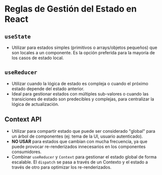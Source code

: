 # Reglas de Gestión del Estado en React

## `useState`
- Utilizar para estados simples (primitivos o arrays/objetos pequeños) que son locales a un componente. Es la opción preferida para la mayoría de los casos de estado local.

## `useReducer`
- Utilizar cuando la lógica de estado es compleja o cuando el próximo estado depende del estado anterior.
- Ideal para gestionar estados con múltiples sub-valores o cuando las transiciones de estado son predecibles y complejas, para centralizar la lógica de actualización.

## Context API
- Utilizar para compartir estado que puede ser considerado "global" para un árbol de componentes (ej: tema de la UI, usuario autenticado).
- **NO USAR** para estados que cambian con mucha frecuencia, ya que puede provocar re-renderizados innecesarios en los componentes consumidores.
- Combinar `useReducer` y `Context` para gestionar el estado global de forma escalable. El `dispatch` se pasa a través de un Contexto y el estado a través de otro para optimizar los re-renderizados.